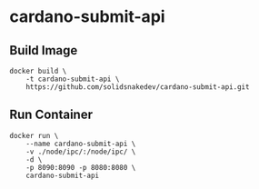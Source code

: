 # cardano-submit-api

## Build Image
```
docker build \
    -t cardano-submit-api \
    https://github.com/solidsnakedev/cardano-submit-api.git
```

## Run Container
```
docker run \
    --name cardano-submit-api \
    -v ./node/ipc/:/node/ipc/ \
    -d \
    -p 8090:8090 -p 8080:8080 \
    cardano-submit-api 
```
